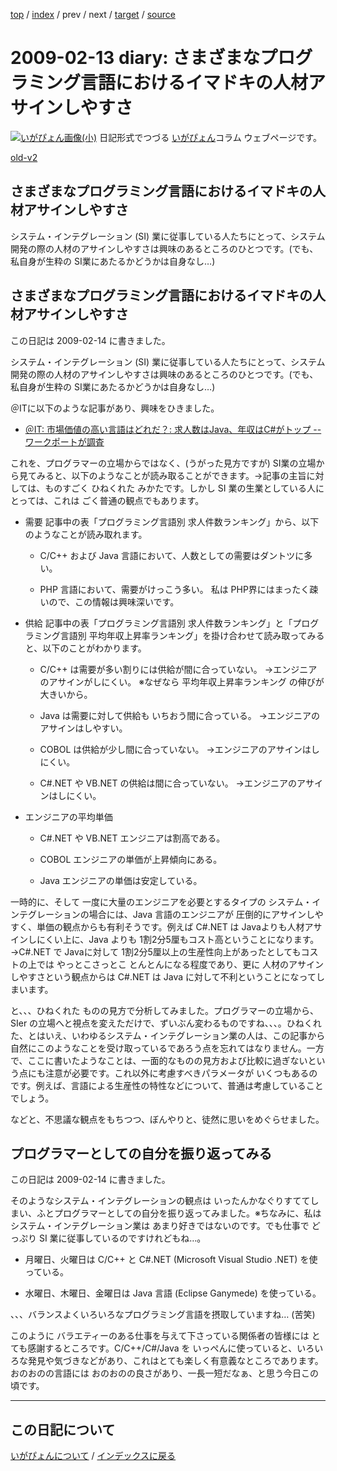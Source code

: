 [top](https://igapyon.github.io/diary/) 
 / [index](https://igapyon.github.io/diary/2009/index.html) 
 / prev 
 / next 
 / [target](https://igapyon.github.io/diary/2009/ig090213.html) 
 / [source](https://github.com/igapyon/diary/blob/gh-pages/2009/ig090213.html.src.md) 

2009-02-13 diary: さまざまなプログラミング言語におけるイマドキの人材アサインしやすさ
=====================================================================================================
[![いがぴょん画像(小)](https://igapyon.github.io/diary/images/iga200306s.jpg "いがぴょん")](https://igapyon.github.io/diary/memo/memoigapyon.html) 日記形式でつづる [いがぴょん](https://igapyon.github.io/diary/memo/memoigapyon.html)コラム ウェブページです。

[old-v2](ig090213-orig.html)

## さまざまなプログラミング言語におけるイマドキの人材アサインしやすさ

システム・インテグレーション (SI) 業に従事している人たちにとって、システム開発の際の人材のアサインしやすさは興味のあるところのひとつです。(でも、私自身が生粋の SI業にあたるかどうかは自身なし…)


## さまざまなプログラミング言語におけるイマドキの人材アサインしやすさ

この日記は 2009-02-14 に書きました。

システム・インテグレーション (SI) 業に従事している人たちにとって、システム開発の際の人材のアサインしやすさは興味のあるところのひとつです。(でも、私自身が生粋の
SI業にあたるかどうかは自身なし…)

＠ITに以下のような記事があり、興味をひきました。

* [＠IT: 市場価値の高い言語はどれだ？: 求人数はJava、年収はC#がトップ -- ワークポートが調査](http://www.atmarkit.co.jp/news/200902/13/wp.html)

これを、プログラマーの立場からではなく、(うがった見方ですが) SI業の立場から見てみると、以下のようなことが読み取ることができます。→記事の主旨に対しては、ものすごく ひねくれた みかたです。しかし SI 業の生業としている人にとっては、これは ごく普通の観点でもあります。

* 需要
  記事中の表「プログラミング言語別 求人件数ランキング」から、以下のようなことが読み取れます。
  
  * C/C++ および Java 言語において、人数としての需要はダントツに多い。
    
  * PHP 言語において、需要がけっこう多い。
    私は PHP界にはまったく疎いので、この情報は興味深いです。
  

  
* 供給
  記事中の表「プログラミング言語別 求人件数ランキング」と「プログラミング言語別 平均年収上昇率ランキング」を掛け合わせて読み取ってみると、以下のことがわかります。
  
  * C/C++ は需要が多い割りには供給が間に合っていない。
    →エンジニアのアサインがしにくい。
    ※なぜなら 平均年収上昇率ランキング の伸びが大きいから。
    
  * Java は需要に対して供給も いちおう間に合っている。
    →エンジニアのアサインはしやすい。
    
  * COBOL は供給が少し間に合っていない。
    →エンジニアのアサインはしにくい。
    
  * C#.NET や VB.NET の供給は間に合っていない。
    →エンジニアのアサインはしにくい。
  

  
* エンジニアの平均単価
  
  * C#.NET や VB.NET エンジニアは割高である。
    
  * COBOL エンジニアの単価が上昇傾向にある。
    
  * Java エンジニアの単価は安定している。
  

一時的に、そして 一度に大量のエンジニアを必要とするタイプの システム・インテグレーションの場合には、Java 言語のエンジニアが 圧倒的にアサインしやすく、単価の観点からも有利そうです。例えば
C#.NET は Javaよりも人材アサインしにくい上に、Java よりも 1割2分5厘もコスト高ということになります。→C#.NET で Javaに対して 1割2分5厘以上の生産性向上があったとしてもコストの上では やっとこさっとこ とんとんになる程度であり、更に 人材のアサインしやすさという観点からは C#.NET は Java に対して不利ということになってしまいます。

と、、、ひねくれた ものの見方で分析してみました。プログラマーの立場から、SIer の立場へと視点を変えただけで、ずいぶん変わるものですね、、、。ひねくれた、とはいえ、いわゆるシステム・インテグレーション業の人は、この記事から 自然にこのようなことを受け取っているであろう点を忘れてはなりません。一方で、ここに書いたようなことは、一面的なものの見方および比較に過ぎないという点にも注意が必要です。これ以外に考慮すべきパラメータが いくつもあるのです。例えば、言語による生産性の特性などについて、普通は考慮していることでしょう。

などと、不思議な観点をもちつつ、ぼんやりと、徒然に思いをめぐらせました。

## プログラマーとしての自分を振り返ってみる

この日記は 2009-02-14 に書きました。

そのようなシステム・インテグレーションの観点は いったんかなぐりすててしまい、ふとプログラマーとしての自分を振り返ってみました。※ちなみに、私は システム・インテグレーション業は あまり好きではないのです。でも仕事で どっぷり SI 業に従事しているのですけれどもね…。

* 月曜日、火曜日は C/C++ と C#.NET (Microsoft Visual Studio .NET) を使っている。
  
* 水曜日、木曜日、金曜日は Java 言語 (Eclipse Ganymede) を使っている。

、、、バランスよくいろいろなプログラミング言語を摂取していますね… (苦笑)

このように バラエティーのある仕事を与えて下さっている関係者の皆様には とても感謝するところです。C/C++/C#/Java を いっぺんに使っていると、いろいろな発見や気づきなどがあり、これはとても楽しく有意義なところであります。おのおのの言語には おのおのの良さがあり、一長一短だなぁ、と思う今日この頃です。

----------------------------------------------------------------------------------------------------

## この日記について
[いがぴょんについて](https://igapyon.github.io/diary/memo/memoigapyon.html) / [インデックスに戻る](https://igapyon.github.io/diary/idxall.html)
